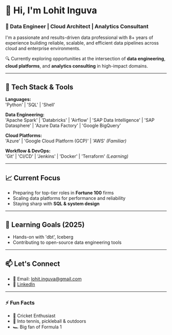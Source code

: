 # 👋 Hi, I'm Lohit Inguva

### 💼 Data Engineer | Cloud Architect | Analytics Consultant

I'm a passionate and results-driven data professional with 8+ years of experience building reliable, scalable, and efficient data pipelines across cloud and enterprise environments.

🔍 Currently exploring opportunities at the intersection of **data engineering**, **cloud platforms**, and **analytics consulting** in high-impact domains.

---

## 🚀 Tech Stack & Tools

**Languages:**  
'Python' | 'SQL' | 'Shell'

**Data Engineering:**  
'Apache Spark' | 'Databricks' | 'Airflow' | 'SAP Data Intelligence' | 'SAP Datasphere' | 'Azure Data Factory' | 'Google BigQuery'

**Cloud Platforms:**  
'Azure' | 'Google Cloud Platform (GCP)' | 'AWS' *(Familiar)*

**Workflow & DevOps:**  
'Git' | 'CI/CD' | 'Jenkins' | 'Docker' | 'Terraform' *(Learning)*

---

## 📈 Current Focus

- Preparing for top-tier roles in **Fortune 100** firms
- Scaling data platforms for performance and reliability
- Staying sharp with **SQL & system design**

---

## 🌱 Learning Goals (2025)

- Hands-on with 'dbt', Iceberg
- Contributing to open-source data engineering tools

---

## 📫 Let's Connect

- 📧 Email: lohit.inguva@gmail.com
- 🔗 [LinkedIn](https://www.linkedin.com/in/lohitinguva/)
---

### ⚡ Fun Facts
- 🏏 Cricket Enthusiast 
- 🎾 Into tennis, pickleball & outdoors
- 🏎️ Big fan of Formula 1

